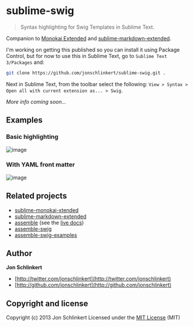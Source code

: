 # sublime-swig

> Syntax highlighting for Swig Templates in Sublime Text.

Companion to [Monokai Extended](https://github.com/jonschlinkert/sublime-monokai-extended) and [sublime-markdown-extended](https://github.com/jonschlinkert/sublime-markdown-extended).

I'm working on getting this published so you can install it using Package Control, but for now to use this in Sublime Text, go to `Sublime Text 3/Packages` and:

```bash
git clone https://github.com/jonschlinkert/sublime-swig.git .
```

Next in Sublime Text, from the toolbar select the following: `View > Syntax > Open all with current extension as... > Swig`.

_More info coming soon..._

## Examples

### Basic highlighting

![image](https://f.cloud.github.com/assets/383994/1143034/509540c0-1d12-11e3-8e06-f6ec6bcd651e.png)

### With YAML front matter

![image](https://f.cloud.github.com/assets/383994/1143037/8922ec9e-1d12-11e3-91f9-e0bcff20e0b8.png)


## Related projects

* [sublime-monokai-xtended](https://github.com/jonschlinkert/sublime-monokai-extended)
* [sublime-markdown-extended](https://github.com/jonschlinkert/sublime-markdown-extended)
* [assemble](http://github.com/assemble) (see the [live docs](http://assemble.io))
* [assemble-swig](http://github.com/assemble/assemble-swig)
* [assemble-swig-examples](http://github.com/assemble/assemble-swig-examples)


## Author

**Jon Schlinkert**

+ [http://twitter.com/jonschlinkert](http://twitter.com/jonschlinkert)
+ [http://github.com/jonschlinkert](http://github.com/jonschlinkert)


## Copyright and license

Copyright (c) 2013 Jon Schlinkert
Licensed under the [MIT License](./LICENSE-MIT) (MIT)


